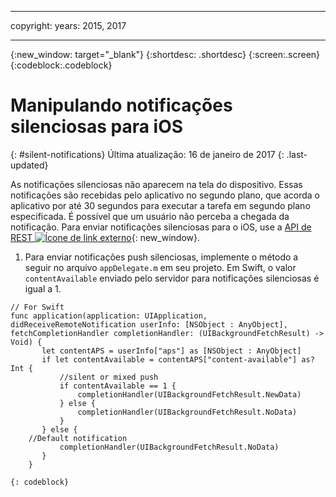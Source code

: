 ------

copyright:
 years: 2015, 2017

---

{:new_window: target="_blank"}
{:shortdesc: .shortdesc}
{:screen:.screen}
{:codeblock:.codeblock}

# Manipulando notificações silenciosas para iOS
{: #silent-notifications}
Última atualização: 16 de janeiro de 2017
{: .last-updated}

As notificações silenciosas não aparecem na tela do dispositivo. Essas notificações são recebidas pelo aplicativo no segundo plano, que acorda o aplicativo por até 30 segundos para executar a tarefa em segundo plano especificada. É possível que um usuário não perceba a chegada da notificação. Para enviar notificações silenciosas para o iOS, use a [API de REST ![Ícone de link externo](../../icons/launch-glyph.svg "External link icon")](https://mobile.{DomainName}/imfpush/){: new_window}.   

1. Para enviar notificações push silenciosas, implemente o método a seguir no arquivo `appDelegate.m` em seu projeto. Em Swift, o valor `contentAvailable` enviado pelo servidor para notificações silenciosas é igual a 1.
```
// For Swift
func application(application: UIApplication, didReceiveRemoteNotification userInfo: [NSObject : AnyObject], fetchCompletionHandler completionHandler: (UIBackgroundFetchResult) -> Void) {
       let contentAPS = userInfo["aps"] as [NSObject : AnyObject]
       if let contentAvailable = contentAPS["content-available"] as? Int {
           //silent or mixed push
           if contentAvailable == 1 {
               completionHandler(UIBackgroundFetchResult.NewData)
           } else {
               completionHandler(UIBackgroundFetchResult.NoData)
           }
       } else {
    //Default notification
           completionHandler(UIBackgroundFetchResult.NoData)
       }
    }
```
	{: codeblock}

